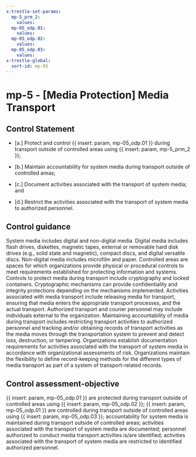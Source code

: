 ```yaml
---
x-trestle-set-params:
  mp-5_prm_2:
    values:
  mp-05_odp.01:
    values:
  mp-05_odp.02:
    values:
  mp-05_odp.03:
    values:
x-trestle-global:
  sort-id: mp-05
---
```


# mp-5 - \[Media Protection\] Media Transport

## Control Statement

- \[a.\] Protect and control {{ insert: param, mp-05_odp.01 }} during transport outside of controlled areas using {{ insert: param, mp-5_prm_2 }};

- \[b.\] Maintain accountability for system media during transport outside of controlled areas;

- \[c.\] Document activities associated with the transport of system media; and

- \[d.\] Restrict the activities associated with the transport of system media to authorized personnel.

## Control guidance

System media includes digital and non-digital media. Digital media includes flash drives, diskettes, magnetic tapes, external or removable hard disk drives (e.g., solid state and magnetic), compact discs, and digital versatile discs. Non-digital media includes microfilm and paper. Controlled areas are spaces for which organizations provide physical or procedural controls to meet requirements established for protecting information and systems. Controls to protect media during transport include cryptography and locked containers. Cryptographic mechanisms can provide confidentiality and integrity protections depending on the mechanisms implemented. Activities associated with media transport include releasing media for transport, ensuring that media enters the appropriate transport processes, and the actual transport. Authorized transport and courier personnel may include individuals external to the organization. Maintaining accountability of media during transport includes restricting transport activities to authorized personnel and tracking and/or obtaining records of transport activities as the media moves through the transportation system to prevent and detect loss, destruction, or tampering. Organizations establish documentation requirements for activities associated with the transport of system media in accordance with organizational assessments of risk. Organizations maintain the flexibility to define record-keeping methods for the different types of media transport as part of a system of transport-related records.

## Control assessment-objective

{{ insert: param, mp-05_odp.01 }} are protected during transport outside of controlled areas using {{ insert: param, mp-05_odp.02 }};
{{ insert: param, mp-05_odp.01 }} are controlled during transport outside of controlled areas using {{ insert: param, mp-05_odp.03 }};
accountability for system media is maintained during transport outside of controlled areas;
activities associated with the transport of system media are documented;
personnel authorized to conduct media transport activities is/are identified;
activities associated with the transport of system media are restricted to identified authorized personnel.
